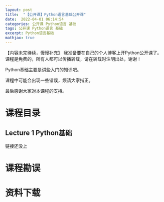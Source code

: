 ```yaml
---
layout: post
title:  "【公开课】Python语言基础公开课"
date:  2022-04-01 06:14:54
categories: 公开课 Python语言 基础
tags: 公开课 Python语言 基础
excerpt: Python语言基础
mathjax: true
---
```


【内容未完待续，慢慢补充】
我准备要在自己的个人博客上开Python公开课了。课程是免费的，所有人都可以传播转载，请在转载时注明出处，谢谢！

Python基础主要是讲些入门的知识吧。

课程中可能会出现一些错误，烦请大家指正。

最后感谢大家对本课程的支持。

# 课程目录
 ## Lecture 1 Python基础
 链接还没上

# 课程勘误


# 资料下载

